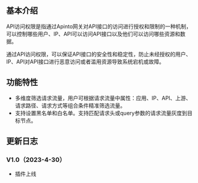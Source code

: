 ## 基本介绍
API访问权限是指通过Apinto网关对API接口的访问进行授权和限制的一种机制，可以控制哪些用户、IP、API可以访问API接口以及他们可以访问哪些资源和数据。

通过API访问权限，可以保证API接口的安全性和稳定性，防止未经授权的用户、IP、API对API接口进行恶意访问或者滥用资源导致系统宕机或故障。
## 功能特性
- 多维度筛选请求流量，用户可根据请求流量中属性：应用、IP、API、上游、请求路径、请求方式等组合条件精准筛选流量。
- 支持设置黑名单和白名单。支持匹配请求头或query参数的请求流量灰度到目标节点。
## 更新日志
### V1.0（2023-4-30）
- 插件上线